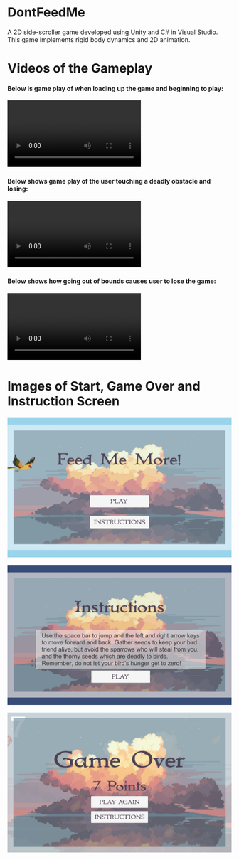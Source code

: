 # DontFeedMe
A 2D side-scroller game developed using Unity and C# in Visual Studio. This game implements rigid body dynamics and 2D animation.

# Videos of the Gameplay

#### Below is game play of when loading up the game and beginning to play:
<video controls>
	  <source src="[Gameplay1.mov](https://github.com/SophShan/DontFeedMe/blob/main/Gameplay1.mov)" type="video/mov">
	Your browser does not support the video.
</video>

#### Below shows game play of the user touching a deadly obstacle and losing:
<video controls>
	  <source src="[Gameplay2.mov](https://github.com/SophShan/DontFeedMe/blob/main/Gameplay2.mov)" type="video/mov">
	Your browser does not support the video.
</video>

#### Below shows how going out of bounds causes user to lose the game: 
<video controls>
	  <source src="[./Gameplay3.mov](https://github.com/SophShan/DontFeedMe/blob/main/Gameplay3.mov)" type="video/mov">
	Your browser does not support the video.
</video>

# Images of Start, Game Over and Instruction Screen
![Game Start Screen](Gamestart.png)

![Game Instructions Screen](Instructions.png)

![Game Over Screen](Gameover.png)
